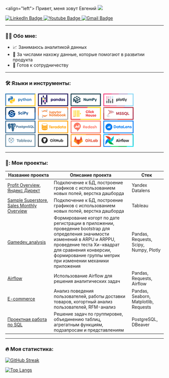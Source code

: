 <align="left">
  Привет, меня зовут Евгений
  <img src="https://media.giphy.com/media/hvRJCLFzcasrR4ia7z/giphy.gif" width="20px"/>

<div id="badges" align="left">
  <a href="https://t.me/Astahov_Evgeny">
    <img src="https://img.shields.io/badge/Telegram-blue?logo=telegram&logoColor=white" alt="LinkedIn Badge"/>
  </a>
  <a href="https://wa.me/79384296089">
    <img src="https://img.shields.io/badge/whatsapp-dark%20green?logo=whatsapp&logoColor=white" alt="Youtube Badge"/>
  </a>
  <a href=mailto:astahoff.evgeny@gmail.com>
    <img src="https://img.shields.io/badge/gmail-gray?logo=gmail&logoColor=rad" alt="Gmail Badge"/>
  </a>
</div>


---

### :man_technologist: Обо мне:

- :chart_with_upwards_trend: Занимаюсь аналитикой данных 
- 🔭 За числами нахожу данные, которые помогают в развитии продукта 
- 🤝 Готов к сотрудничеству 

---

### :hammer_and_wrench: Языки и инструменты:

<div>
  <img src="https://github.com/EugenyAstahov/Logo/blob/main/python.png" title="Python" alt="Python" width="96" height="40"/>&nbsp;
  <img src="https://github.com/EugenyAstahov/Logo/blob/main/pandas.png" title="Pandas" alt="Pandas" width="96" height="40"/>&nbsp;
  <img src="https://github.com/EugenyAstahov/Logo/blob/main/NumPy.png" title="Numpy" alt="Numpy" width="96" height="40"/>&nbsp;
  <img src="https://github.com/EugenyAstahov/Logo/blob/main/plotly.png" title="Plotly" alt="Plotly" width="96" height="40"/>&nbsp;
  <img src="https://github.com/EugenyAstahov/Logo/blob/main/SciPy.png" title="SciPy" alt="SciPy" width="96" height="40"/>&nbsp;
  <img src="https://github.com/EugenyAstahov/Logo/blob/main/jupyter.png" title="Jupyter Notebook" alt="Jupyter Notebook" width="96" height="40"/>&nbsp;
  <img src="https://github.com/EugenyAstahov/Logo/blob/main/ClickHouse.png" title="ClickHouse" alt="ClickHouse" width="96" height="40"/>&nbsp;
  <img src="https://github.com/EugenyAstahov/Logo/blob/main/MSSQL.png" title="MSSQL" alt="MSSQL" width="96" height="40"/>&nbsp;
  <img src="https://github.com/EugenyAstahov/Logo/blob/main/PostgreSQL.png" title="PostgreSQL" alt="PostgreSQL" width="96" height="40"/>&nbsp;
  <img src="https://github.com/EugenyAstahov/Logo/blob/main/Teradata.png" title="Teradata" alt="Teradata" width="96" height="40"/>&nbsp;
  <img src="https://github.com/EugenyAstahov/Logo/blob/main/Redash.png" title="Redash" alt="Redash" width="96" height="40"/>&nbsp;
  <img src="https://github.com/EugenyAstahov/Logo/blob/main/DataLens.png" title="DataLens" alt="DataLens" width="96" height="40"/>&nbsp;
  <img src="https://github.com/EugenyAstahov/Logo/blob/main/Tableau.png" title="Tableau" alt="Tableau" width="96" height="40"/>&nbsp;
  <img src="https://github.com/EugenyAstahov/Logo/blob/main/GitHub.png" title="GitHub" alt="GitHub" width="96" height="40"/>&nbsp;
  <img src="https://github.com/EugenyAstahov/Logo/blob/main/gitlab.png" title="GitLab" alt="GitLab" width="96" height="40"/>&nbsp;
  <img src="https://github.com/EugenyAstahov/Logo/blob/main/Airflow.png" title="Airflow" alt="Airflow" width="96" height="40"/>&nbsp  
</div>

---

### 📖: Мои проекты:

| Название проекта | Описание проекта | Стек |
| --- | --- | --- |
| [Profit Overview](https://datalens.yandex/vj1x1zmbmrwck), [Яндекс Директ](https://datalens.yandex/pevtgve3cpked) | Подключение к БД, построение графиков с использованием новых полей, верстка дашборда | Yandex Datalens |
| [Sample Superstore](https://public.tableau.com/app/profile/eugeny.astahov/viz/SampleSuperstore_17036217797190/SampleSuperstore), [Sales Monthly Overview](https://public.tableau.com/app/profile/eugeny.astahov/viz/KarpovDashboardv1nodash_17040177301330/SalesMonthlyOverview) | Подключение к БД, построение графиков с использованием новых полей, верстка дашборда | Tableau |
| [Gamedev_analysis](https://github.com/EugenyAstahov/Gamedev_analysis) | Формирование когорт по дате регистрации в приложении, проведение bootstrap для определения значимости изменений в ARPU и ARPPU, проведение теста Хи-квадрат для сравнения конверсии, формирование группы метрик при изменении механики приложения | Pandas, Requests, Scipy, Numpy, Plotly |
| [Airflow](https://github.com/EugenyAstahov/Airflow/tree/main) | Использование Airflow для решения аналитических задач | Pandas, Requests, Airflow |
| [E-commerce](https://github.com/EugenyAstahov/E-commerce/tree/main) | Анализ поведения пользователей, работы доставки товаров, когортный анализ пользователей, RFM-анализ | Pandas, Seaborn, Matplotlib, Requests |
| [Проектная работа по SQL](https://github.com/EugenyAstahov/SQL_avia/tree/main) | Решение задач по группировке, объединению таблиц, агрегатным функциям, подзапросам и представлениям | PostgreSQL, DBeaver |



---

### :fire: Моя статистика:

[![GitHub Streak](http://github-readme-streak-stats.herokuapp.com?user=EugenyAstahov&theme=dark&locale=ru)](https://git.io/streak-stats)

[![Top Langs](https://github-readme-stats.vercel.app/api/top-langs/?username=EugenyAstahov&locale=ru)](https://github.com/anuraghazra/github-readme-stats)

